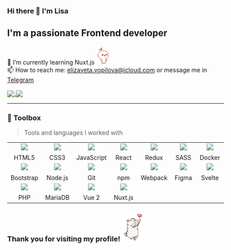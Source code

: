 ### Hi there 👋 I'm Lisa
## I'm a passionate Frontend developer 
🌱 I’m currently learning Nuxt.js <img src="https://github.com/babet-ta/babet-ta/blob/main/leaf-budding-pop.gif" width="30" /> <br>
📫 How to reach me: elizaveta.vopilova@icloud.com or message me in [Telegram](https://t.me/babet_ta)

<!--
**babet-ta/babet-ta** is a ✨ _special_ ✨ repository because its `README.md` (this file) appears on your GitHub profile.

Here are some ideas to get you started:

- 🔭 I’m currently working on ...
- 🌱 I’m currently learning ...
- 👯 I’m looking to collaborate on ...
- 🤔 I’m looking for help with ...
- 💬 Ask me about ...
- 📫 How to reach me: ...
- 😄 Pronouns: ...
- ⚡ Fun fact: ...
-->

<a href="https://github.com/anuraghazra/convoychat">
  <img align="center" src="https://github-readme-stats.vercel.app/api/top-langs/?username=babet-ta&exclude_repo=Digital-Project&layout=donut" />
</a> 
<a href="https://git.io/streak-stats">
  <img align="center" src="https://streak-stats.demolab.com?user=babet-ta&theme=gruvbox-duo&hide_border=true&card_width=400" />
</a>

---

### 🧰 Toolbox
> Tools and languages I worked with

<table>
  <tbody>
    <tr>
      <td align="center" width="90px">
        <img src="https://cdn.jsdelivr.net/gh/devicons/devicon/icons/html5/html5-plain.svg" width="50px" />
      </td>
      <td align="center" width="90px">
        <img src="https://cdn.jsdelivr.net/gh/devicons/devicon/icons/css3/css3-plain.svg" width="50px" />
      </td>
      <td align="center" width="90px">
        <img src="https://cdn.jsdelivr.net/gh/devicons/devicon/icons/javascript/javascript-plain.svg" width="50px" />
      </td>
      <td align="center" width="90px">
        <img src="https://cdn.jsdelivr.net/gh/devicons/devicon/icons/react/react-original.svg" width="50px" />
      </td>
      <td align="center" width="90px">
        <img src="https://cdn.jsdelivr.net/gh/devicons/devicon/icons/redux/redux-original.svg" width="50px" />
      </td>
      <td align="center" width="90px">
         <img src="https://cdn.jsdelivr.net/gh/devicons/devicon/icons/sass/sass-original.svg" width="50px" />
      </td>
      <td align="center" width="90px">
          <img src="https://cdn.jsdelivr.net/gh/devicons/devicon/icons/docker/docker-plain.svg" width="50px" />
      </td>
    </tr>
    <tr>
      <td align="center" width="90px">HTML5</td>
      <td align="center" width="90px">CSS3</td>
      <td align="center" width="90px">JavaScript</td>
      <td align="center" width="90px">React</td>
      <td align="center" width="90px">Redux</td>
      <td align="center" width="90px">SASS</td>
      <td align="center" width="90px">Docker</td>
    </tr>
    <tr>
      <td align="center" width="90px">
        <img src="https://cdn.jsdelivr.net/gh/devicons/devicon/icons/bootstrap/bootstrap-plain.svg" width="50px" />
      </td>
      <td align="center" width="90px">
        <img src="https://cdn.jsdelivr.net/gh/devicons/devicon/icons/nodejs/nodejs-plain.svg" width="50px" />
      </td>
      <td align="center" width="90px">
        <img src="https://cdn.jsdelivr.net/gh/devicons/devicon/icons/git/git-plain.svg" width="50px" />
      </td>
      <td align="center" width="90px">
        <img src="https://cdn.jsdelivr.net/gh/devicons/devicon/icons/npm/npm-original-wordmark.svg" width="50px" />
      </td>
      <td align="center" width="90px">
        <img src="https://cdn.jsdelivr.net/gh/devicons/devicon/icons/webpack/webpack-plain.svg" width="50px" />
      </td>
      <td align="center" width="90px">
        <img src="https://cdn.jsdelivr.net/gh/devicons/devicon/icons/figma/figma-original.svg" width="50px" />
      </td>
      <td align="center" width="90px">
        <img src="https://cdn.jsdelivr.net/gh/devicons/devicon/icons/svelte/svelte-original.svg" width="50px" />
      </td>
    </tr>
    <tr>
      <td align="center" width="90px">Bootstrap</td>
      <td align="center" width="90px">Node.js</td>
      <td align="center" width="90px">Git </td>
      <td align="center" width="90px">npm</td>
      <td align="center" width="90px">Webpack</td>
      <td align="center" width="90px">Figma</td>
      <td align="center" width="90px">Svelte</td>
    </tr>
    <tr>
      <td align="center" width="90px">
        <img src="https://cdn.jsdelivr.net/gh/devicons/devicon/icons/php/php-plain.svg" width="50px" />
      </td>
      <td align="center" width="90px">
        <img src="https://cdn.jsdelivr.net/gh/devicons/devicon/icons/mariadb/mariadb-original.svg" width="50px" />
      </td>
      <td align="center" width="90px">
        <img src="https://cdn.jsdelivr.net/gh/devicons/devicon/icons/vuejs/vuejs-original.svg" width="50px" />
      </td>
      <td align="center" width="90px">
        <img src="https://cdn.jsdelivr.net/gh/devicons/devicon/icons/nuxtjs/nuxtjs-original.svg" width="50px" />
      </td>
    </tr>
    <tr>
      <td align="center" width="90px">PHP</td>
      <td align="center" width="90px">MariaDB</td>
      <td align="center" width="90px">Vue 2</td>
      <td align="center" width="90px">Nuxt.js</td>
    </tr>
  </tbody>
</table>

### Thank you for visiting my profile! <img src="https://github.com/babet-ta/babet-ta/blob/main/kitty.gif" width="50" />
